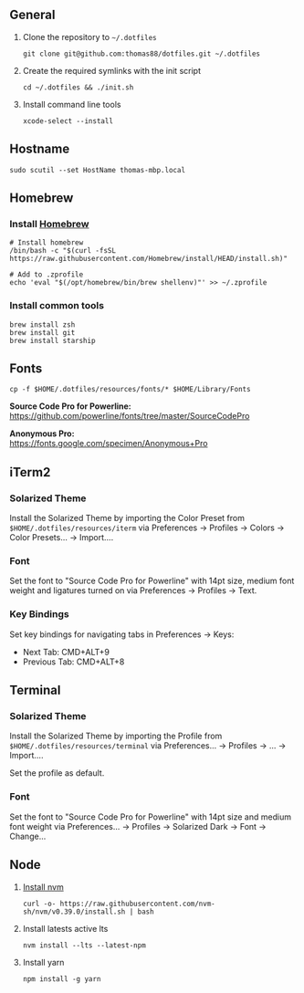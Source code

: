## General

1. Clone the repository to `~/.dotfiles`
  
   `git clone git@github.com:thomas88/dotfiles.git ~/.dotfiles`
   
2. Create the required symlinks with the init script

   `cd ~/.dotfiles && ./init.sh`
   
3. Install command line tools

   `xcode-select --install`

## Hostname

`sudo scutil --set HostName thomas-mbp.local`

## Homebrew

### Install [Homebrew](https://brew.sh/)

```
# Install homebrew
/bin/bash -c "$(curl -fsSL https://raw.githubusercontent.com/Homebrew/install/HEAD/install.sh)"

# Add to .zprofile
echo 'eval "$(/opt/homebrew/bin/brew shellenv)"' >> ~/.zprofile 
```

### Install common tools

`brew install zsh`  
`brew install git`  
`brew install starship`  

## Fonts

`cp -f $HOME/.dotfiles/resources/fonts/* $HOME/Library/Fonts`

**Source Code Pro for Powerline:**  
https://github.com/powerline/fonts/tree/master/SourceCodePro

**Anonymous Pro:**  
https://fonts.google.com/specimen/Anonymous+Pro

## iTerm2

### Solarized Theme

Install the Solarized Theme by importing the Color Preset from `$HOME/.dotfiles/resources/iterm` via Preferences -> Profiles -> Colors -> Color Presets… -> Import….

### Font

Set the font to "Source Code Pro for Powerline" with 14pt size, medium font weight and ligatures turned on via Preferences -> Profiles -> Text.

### Key Bindings

Set key bindings for navigating tabs in Preferences -> Keys:
- Next Tab: CMD+ALT+9
- Previous Tab: CMD+ALT+8

## Terminal

### Solarized Theme

Install the Solarized Theme by importing the Profile from `$HOME/.dotfiles/resources/terminal` via Preferences... -> Profiles -> ... -> Import….

Set the profile as default.

### Font

Set the font to "Source Code Pro for Powerline" with 14pt size and medium font weight via Preferences... -> Profiles -> Solarized Dark -> Font -> Change...

## Node

1. [Install nvm](https://github.com/nvm-sh/nvm)

    `curl -o- https://raw.githubusercontent.com/nvm-sh/nvm/v0.39.0/install.sh | bash`
    
2. Install latests active lts
   
    `nvm install --lts --latest-npm`
    
3. Install yarn

    `npm install -g yarn`
 
